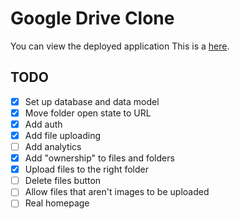 # Google Drive Clone

You can view the deployed application This is a [here](https://goog-drive-clone.netlify.app/).

## TODO

- [x] Set up database and data model
- [x] Move folder open state to URL
- [x] Add auth
- [x] Add file uploading
- [ ] Add analytics
- [x] Add "ownership" to files and folders
- [x] Upload files to the right folder
- [ ] Delete files button
- [ ] Allow files that aren't images to be uploaded
- [ ] Real homepage
